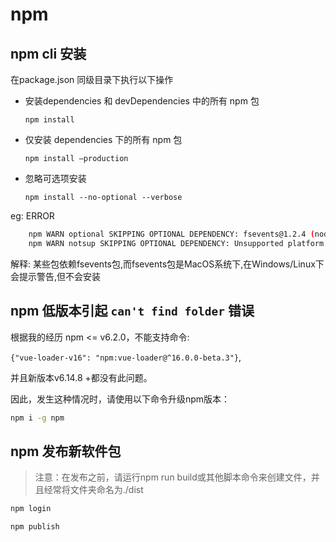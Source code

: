 # npm

## npm cli 安装
在package.json 同级目录下执行以下操作

- 安装dependencies 和 devDependencies 中的所有 npm 包

    `npm install`
- 仅安装 dependencies 下的所有 npm 包

    `npm install —production`

- 忽略可选项安装

    `npm install --no-optional --verbose`

eg: ERROR
```sh
    npm WARN optional SKIPPING OPTIONAL DEPENDENCY: fsevents@1.2.4 (node_modules\fsevents):
    npm WARN notsup SKIPPING OPTIONAL DEPENDENCY: Unsupported platform for fsevents@1.2.4: wanted {"os":"darwin","arch":"any"} (current: {"os":"win32","arch":"x64"})
```
解释: 某些包依赖fsevents包,而fsevents包是MacOS系统下,在Windows/Linux下会提示警告,但不会安装

## npm 低版本引起 `can't find folder` 错误

根据我的经历 npm <= v6.2.0，不能支持命令: 

`{"vue-loader-v16": "npm:vue-loader@^16.0.0-beta.3"}`,

并且新版本v6.14.8 +都没有此问题。

因此，发生这种情况时，请使用以下命令升级npm版本：

```sh
npm i -g npm
```

## npm 发布新软件包

> 注意：在发布之前，请运行npm run build或其他脚本命令来创建文件，并且经常将文件夹命名为./dist

```sh
npm login

npm publish

```